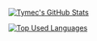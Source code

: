 [![Tymec's GitHub Stats](https://github-readme-stats.vercel.app/api?username=Tymec&show_icons=true&title_color=f0eff4&text_color=ff007f&icon_color=f0eff4&bg_color=0d1117&hide_border=false&count_private=true)](https://github.com/Tymec)

[![Top Used Languages](https://github-readme-stats.vercel.app/api/top-langs/?username=Tymec&show_icons=true&title_color=f0eff4&text_color=ff007f&icon_color=f0eff4&bg_color=0d1117&hide_border=false&count_private=true&layout=compact&langs_count=10&card_width=445)](https://github.com/Tymec)
